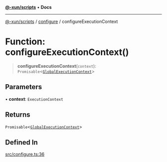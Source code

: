 [**@-xun/scripts**](../../README.md) • **Docs**

---

[@-xun/scripts](../../README.md) / [configure](../README.md) / configureExecutionContext

# Function: configureExecutionContext()

> **configureExecutionContext**(`context`): `Promisable`<[`GlobalExecutionContext`](../type-aliases/GlobalExecutionContext.md)>

## Parameters

• **context**: `ExecutionContext`

## Returns

`Promisable`<[`GlobalExecutionContext`](../type-aliases/GlobalExecutionContext.md)>

## Defined In

[src/configure.ts:36](https://github.com/Xunnamius/xscripts/blob/e9f020c2a756a49be6cdccf55d88b926dd2645e9/src/configure.ts#L36)
